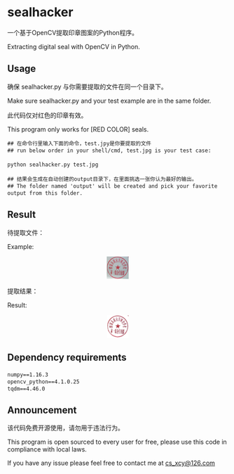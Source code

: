 # sealhacker
一个基于OpenCV提取印章图案的Python程序。

Extracting digital seal with OpenCV in Python.

## Usage
确保 sealhacker.py 与你需要提取的文件在同一个目录下。

Make sure sealhacker.py and your test example are in the same folder.

此代码仅对红色的印章有效。

This program only works for [RED COLOR] seals.
    
    ## 在命令行里输入下面的命令，test.jpy是你要提取的文件
    ## run below order in your shell/cmd, test.jpg is your test case:
    
    python sealhacker.py test.jpg
    
    ## 结果会生成在自动创建的output目录下，在里面挑选一张你认为最好的输出。
    ## The folder named 'output' will be created and pick your favorite output from this folder.

## Result


待提取文件：

Example:

<div align="center">
	<img src="https://github.com/ChuanyuXue/sealhacker/blob/main/test.jpg" width="10%">
</div>


提取结果：

Result:

<div align="center">
	<img src="https://github.com/ChuanyuXue/sealhacker/blob/main/output/out_15_50.png" width="10%">
</div>

## Dependency requirements

    numpy==1.16.3
    opencv_python==4.1.0.25
    tqdm==4.46.0
    
## Announcement

该代码免费开源使用，请勿用于违法行为。

This program is open sourced to every user for free, please use this code in compliance with local laws.

If you have any issue please feel free to contact me at cs_xcy@126.com
